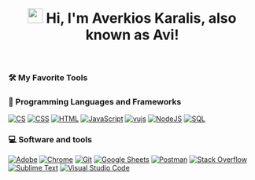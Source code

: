 <h1 align="center">
    <img src="https://media.giphy.com/media/hvRJCLFzcasrR4ia7z/giphy.gif" width="30">
Hi, I'm Averkios Karalis, also known as Avi!
 </h1>

<br/>

### 🛠️ My Favorite Tools

### 🤖 Programming Languages and Frameworks

<p>
          <a href="https://img.shields.io/badge/C%23-a179dc?style=plastic&logo=c%2B%2B"><img alt="CS" src="https://img.shields.io/badge/C%23-a179dc?style=plastic&logo=c%2B%2B" ></a>
       <a href="https://github.com/search?q=user%3ADenverCoder1+is%3Arepo+language%3Acss"><img alt="CSS" src="https://img.shields.io/badge/CSS%20-%231572B6.svg?style=plastic&logo=css3&logoColor=white"></a>
    <a href="https://github.com/search?q=user%3ADenverCoder1+is%3Arepo+language%3Ahtml"><img alt="HTML" src="https://img.shields.io/badge/HTML%20-%23E34F26.svg?style=plastic&logo=html5&logoColor=white"></a>
       <a href="https://github.com/search?q=user%3ADenverCoder1+is%3Arepo+language%3Ajavascript"><img alt="JavaScript" src="https://img.shields.io/badge/JavaScript%20-%23F7DF1E.svg?style=plastic&logo=javascript&logoColor=black"></a>   
 <a href="https://github.com/search?q=user%3ADenverCoder1+is%3Arepo+language%3Ajavascript"><img alt="vujs" src="https://img.shields.io/badge/VueJS-5f8bee?style=plastic&logo=vue.js"></a>
    <a href="https://github.com/search?q=user%3ADenverCoder1+is%3Arepo+language%3Ajavascript"><img alt="NodeJS" src="https://img.shields.io/badge/Node.js%20-%2343853D.svg?style=plastic&logo=node.js&logoColor=white"></a>
       <a href="https://github.com/search?q=user%3ADenverCoder1+is%3Arepo+language%3Asql"><img alt="SQL" src="https://img.shields.io/badge/SQL%20-%23025E8C.svg?style=plastic&logo=amazon-dynamodb&logoColor=white"></a>
</p>

### 💻 Software and tools

<p>
     <a href="#"><img alt="Adobe" src="https://img.shields.io/badge/Adobe%20-%23FF0000.svg?style=plastic&logo=adobe&logoColor=white"></a>
   <a href="#"><img alt="Chrome" src="https://img.shields.io/badge/Chrome-3DDC84?style=plastic&logo=google-chrome&logoColor=white"></a>
   <a href="#"><img alt="Git" src="https://img.shields.io/badge/Git%20-%23F05033.svg?style=plastic&logo=git&logoColor=white"></a>
   <a href="#"><img alt="Google Sheets" src="https://img.shields.io/badge/Google%20Sheets%20-%2334A853.svg?style=plastic&logo=google%20sheets&logoColor=white"></a>
   <a href="#"><img alt="Postman" src="https://img.shields.io/badge/Postman-FF6C37?style=plastic&logo=postman&logoColor=white"></a>
   <a href="#"><img alt="Stack Overflow" src="https://img.shields.io/badge/-Stack%20Overflow-FE7A16?style=plastic&logo=stack-overflow&logoColor=white"></a>
    <a href="#"><img alt="Sublime Text" src="https://img.shields.io/badge/-Sublime%20Text-302E31?style=plastic&logo=sublime-text&logoColor=white"></a>
    <a href="#"><img alt="Visual Studio Code" src="https://img.shields.io/badge/Visual%20Studio%20Code-0078d7.svg?style=plastic&logo=visual-studio-code&logoColor=white"></a>
</p>

